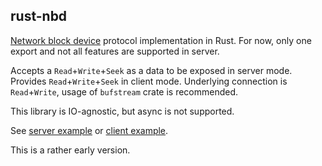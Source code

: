 rust-nbd
---

[Network block device](https://en.wikipedia.org/wiki/Network_block_device) protocol implementation in Rust. For now, only one export and not all features are supported in server.

Accepts a `Read`+`Write`+`Seek` as a data to be exposed in server mode. Provides `Read`+`Write`+`Seek` in client mode. Underlying connection is `Read`+`Write`, usage of `bufstream` crate is recommended.

This library is IO-agnostic, but async is not supported.

See [server example](https://github.com/vi/rust-nbd/blob/master/examples/server.rs) or [client example](https://github.com/vi/rust-nbd/blob/master/examples/client.rs).

This is a rather early version.
